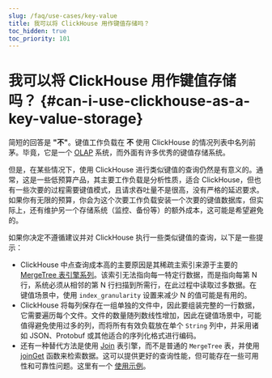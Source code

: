 ```yaml
---
slug: /faq/use-cases/key-value
title: 我可以将 ClickHouse 用作键值存储吗？
toc_hidden: true
toc_priority: 101
---
```



# 我可以将 ClickHouse 用作键值存储吗？ {#can-i-use-clickhouse-as-a-key-value-storage}

简短的回答是 **"不"**。键值工作负载在 <span class="text-danger">**不**</span> 使用 ClickHouse 的情况列表中名列前茅。毕竟，它是一个 [OLAP](../../faq/general/olap.md) 系统，而外面有许多优秀的键值存储系统。

但是，在某些情况下，使用 ClickHouse 进行类似键值的查询仍然是有意义的。通常，这是一些低预算产品，其主要工作负载是分析性质，适合 ClickHouse，但也有一些次要的过程需要键值模式，且请求吞吐量不是很高，没有严格的延迟要求。如果你有无限的预算，你会为这个次要工作负载安装一个次要的键值数据库，但实际上，还有维护另一个存储系统（监控、备份等）的额外成本，这可能是希望避免的。

如果你决定不遵循建议并对 ClickHouse 执行一些类似键值的查询，以下是一些提示：

- ClickHouse 中点查询成本高的主要原因是其稀疏主索引来源于主要的 [MergeTree 表引擎系列](../..//engines/table-engines/mergetree-family/mergetree.md)。该索引无法指向每一特定行数据，而是指向每第 N 行，系统必须从相邻的第 N 行扫描到所需行，在此过程中读取过多数据。在键值场景中，使用 `index_granularity` 设置来减少 N 的值可能是有用的。
- ClickHouse 将每列保存在一组单独的文件中，因此要组装完整的一行数据，它需要遍历每个文件。文件的数量随列数线性增加，因此在键值场景中，可能值得避免使用过多的列，而将所有有效负载放在单个 `String` 列中，并采用诸如 JSON、Protobuf 或其他适合的序列化格式进行编码。
- 还有一种替代方法是使用 [Join](../../engines/table-engines/special/join.md) 表引擎，而不是普通的 `MergeTree` 表，并使用 [joinGet](../../sql-reference/functions/other-functions.md#joinget) 函数来检索数据。这可以提供更好的查询性能，但可能存在一些可用性和可靠性问题。这里有一个 [使用示例](https://github.com/ClickHouse/ClickHouse/blob/master/tests/queries/0_stateless/00800_versatile_storage_join.sql#L49-L51)。
